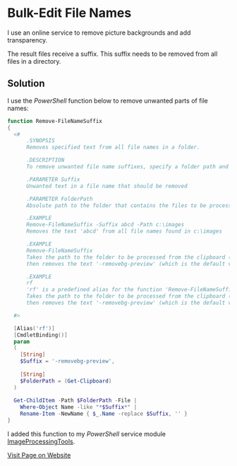 # Bulk-Edit File Names

I use an online service to remove picture backgrounds and add transparency. 

The result files receive a suffix. This suffix needs to be removed from all files in a directory.

## Solution

I use the *PowerShell* function below to remove unwanted parts of file names:

```powershell
function Remove-FileNameSuffix
{
  <#
      .SYNOPSIS
      Removes specified text from all file names in a folder.

      .DESCRIPTION
      To remove unwanted file name suffixes, specify a folder path and the text you want to remove from all file names.

      .PARAMETER Suffix
      Unwanted text in a file name that should be removed

      .PARAMETER FolderPath
      Absolute path to the folder that contains the files to be processed. If not specified, the path is taken from the clipboard.

      .EXAMPLE
      Remove-FileNameSuffix -Suffix abcd -Path c:\images
      Removes the text 'abcd' from all file names found in c:\images

      .EXAMPLE
      Remove-FileNameSuffix 
      Takes the path to the folder to be processed from the clipboard (make sure you copied the path to the clipboard before),
      then removes the text '-removebg-preview' (which is the default value for -Suffix) from all file names found in that folder

      .EXAMPLE
      rf
      'rf' is a predefined alias for the function 'Remove-FileNameSuffix' and can save typing.
      Takes the path to the folder to be processed from the clipboard (make sure you copied the path to the clipboard before),
      then removes the text '-removebg-preview' (which is the default value for -Suffix) from all file names found in that folder

  #>

  [Alias('rf')]
  [CmdletBinding()]
  param
  (
    [String]
    $Suffix = '-removebg-preview',
  
    [String]
    $FolderPath = (Get-Clipboard)
  )
  
  Get-ChildItem -Path $FolderPath -File |
    Where-Object Name -like "*$Suffix*" |
    Rename-Item -NewName { $_.Name -replace $Suffix, '' }
}
```

I added this function to my *PowerShell* service module [ImageProcessingTools](https://github.com/TobiasPSP/doneland/tree/main/Tools/Software/PowerShell/Image%20Processing/Cropping%20and%20Transparency/.svg%20Files/Modules).

[Visit Page on Website](https://github.com/tobiaspsp/doneland_sources/tools/software/powershell/image%20processing/filename%20editing?682051020426240854)
